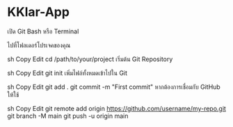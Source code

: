 # KKlar-App
เปิด Git Bash หรือ Terminal

ไปที่โฟลเดอร์โปรเจคของคุณ

sh
Copy
Edit
cd /path/to/your/project
เริ่มต้น Git Repository

sh
Copy
Edit
git init
เพิ่มไฟล์ทั้งหมดเข้าไปใน Git

sh
Copy
Edit
git add .
git commit -m "First commit"
หากต้องการเชื่อมกับ GitHub ให้ใช้

sh
Copy
Edit
git remote add origin https://github.com/username/my-repo.git
git branch -M main
git push -u origin main
